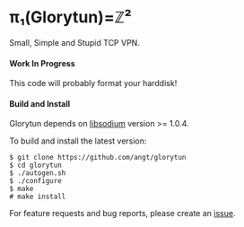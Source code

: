 # π₁(Glorytun)=ℤ²

Small, Simple and Stupid TCP VPN.

#### Work In Progress

This code will probably format your harddisk!

#### Build and Install

Glorytun depends on [libsodium](https://github.com/jedisct1/libsodium) version >= 1.0.4.

To build and install the latest version:

    $ git clone https://github.com/angt/glorytun
    $ cd glorytun
    $ ./autogen.sh
    $ ./configure
    $ make
    # make install

For feature requests and bug reports, please create an [issue](https://github.com/angt/glorytun/issues).
